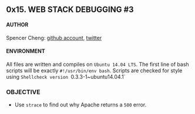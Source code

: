 ## 0x15. WEB STACK DEBUGGING #3

#### AUTHOR
Spencer Cheng: [github account](https://github.com/spencerhcheng), [twitter](https://twitter.com/spencerhcheng)

#### ENVIRONMENT
All files are written and compiles on `Ubuntu 14.04 LTS`. The first line of bash scripts will be exactly `#!/usr/bin/env bash`. Scripts are checked for style using `Shellcheck version `0.3.3-1~ubuntu14.04.1`

### OBJECTIVE
* Use `strace` to find out why Apache returns a `500` error.
